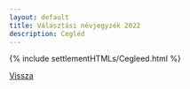 ```yaml
---
layout: default
title: Választási névjegyzék 2022
description: Cegléd
---
```


{% include settlementHTMLs/Cegleed.html %}

[Vissza](../)